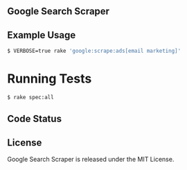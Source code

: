 ## Google Search Scraper

## Example Usage

```bash
$ VERBOSE=true rake 'google:scrape:ads[email marketing]'
```

# Running Tests
```bash
$ rake spec:all
```

## Code Status


## License

Google Search Scraper is released under the MIT License.
